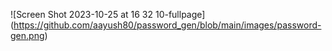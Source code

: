 ![Screen Shot 2023-10-25 at 16 32 10-fullpage]
(https://github.com/aayush80/password_gen/blob/main/images/password-gen.png)
